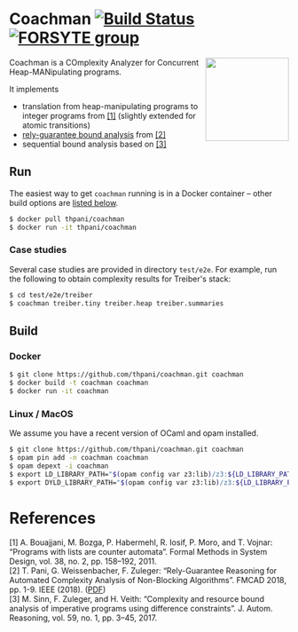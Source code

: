 # Coachman [![Build Status](https://travis-ci.org/thpani/coachman.svg?branch=master)](https://travis-ci.org/thpani/coachman) [![FORSYTE group](https://img.shields.io/badge/from-vienna-blue.svg)](http://forsyte.at/)

<img align="right" width="150" src="https://user-images.githubusercontent.com/82047/39621966-d8711dec-4f90-11e8-9792-7c31968157c6.jpg">
Coachman is a COmplexity Analyzer for Concurrent Heap-MANipulating programs.

It implements

* translation from heap-manipulating programs to integer programs from [[1]](#references) (slightly extended for atomic transitions)
* [rely-guarantee bound analysis](https://forsyte.at//static/people/pani/fmcad18.pdf) from [[2]](#references)
* sequential bound analysis based on [[3]](#references)

## Run

The easiest way to get `coachman` running is in a Docker container – other build options are [listed below](#build).

```bash
$ docker pull thpani/coachman
$ docker run -it thpani/coachman
```

### Case studies

Several case studies are provided in directory `test/e2e`.
For example, run the following to obtain complexity results for Treiber's stack:

```bash
$ cd test/e2e/treiber
$ coachman treiber.tiny treiber.heap treiber.summaries
```

## Build

### Docker

```bash
$ git clone https://github.com/thpani/coachman.git coachman
$ docker build -t coachman coachman
$ docker run -it coachman
```

### Linux / MacOS

We assume you have a recent version of OCaml and opam installed.

```bash
$ git clone https://github.com/thpani/coachman.git coachman
$ opam pin add -n coachman coachman
$ opam depext -i coachman
$ export LD_LIBRARY_PATH="$(opam config var z3:lib)/z3:${LD_LIBRARY_PATH}"     # for Linux
$ export DYLD_LIBRARY_PATH="$(opam config var z3:lib)/z3:${LD_LIBRARY_PATH}"   # for MacOS
```

# References

[1] A. Bouajjani, M. Bozga, P. Habermehl, R. Iosif, P. Moro, and T. Vojnar: “Programs with lists are counter automata”. Formal Methods in System Design, vol. 38, no. 2, pp. 158–192, 2011.  
[2] T. Pani, G. Weissenbacher, F. Zuleger: “Rely-Guarantee Reasoning for Automated Complexity Analysis of Non-Blocking Algorithms”. FMCAD 2018, pp. 1-9. IEEE (2018). ([PDF](https://forsyte.at//static/people/pani/fmcad18.pdf))  
[3] M. Sinn, F. Zuleger, and H. Veith: “Complexity and resource bound analysis of imperative programs using difference constraints”. J. Autom. Reasoning, vol. 59, no. 1, pp. 3–45, 2017.
